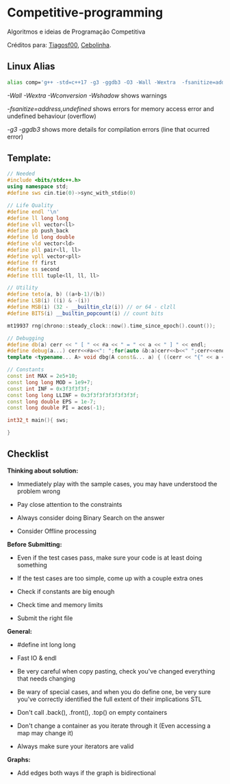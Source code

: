 # Competitive-programming
Algoritmos e ideias de Programação Competitiva

Créditos para: [Tiagosf00](https://github.com/Tiagosf00), [Cebolinha](https://quirino.net/).

## Linux Alias

```bash
alias comp='g++ -std=c++17 -g3 -ggdb3 -O3 -Wall -Wextra  -fsanitize=address,undefined -Wshadow -Wconversion -D_GLIBCXX_ASSERTIONS -o test'
```

*-Wall -Wextra -Wconversion -Wshadow* shows warnings

*-fsanitize=address,undefined* shows errors for memory access error and undefined behaviour (overflow)

*-g3 -ggdb3* shows more details for compilation errors (line that ocurred error)

## Template:

```cpp
// Needed
#include <bits/stdc++.h>
using namespace std;
#define sws cin.tie(0)->sync_with_stdio(0)

// Life Quality
#define endl '\n'
#define ll long long
#define vll vector<ll>
#define pb push_back
#define ld long double
#define vld vector<ld>
#define pll pair<ll, ll>
#define vpll vector<pll>
#define ff first
#define ss second
#define tlll tuple<ll, ll, ll>

// Utility
#define teto(a, b) ((a+b-1)/(b))
#define LSB(i) ((i) & -(i))
#define MSB(i) (32 - __builtin_clz(i)) // or 64 - clzll
#define BITS(i) __builtin_popcount(i) // count bits

mt19937 rng(chrono::steady_clock::now().time_since_epoch().count());

// Debugging
#define db(a) cerr << " [ " << #a << " = " << a << " ] " << endl;
#define debug(a...) cerr<<#a<<": ";for(auto &b:a)cerr<<b<<" ";cerr<<endl;
template <typename... A> void dbg(A const&... a) { ((cerr << "{" << a << "} "), ...); cerr << endl; }

// Constants
const int MAX = 2e5+10;
const long long MOD = 1e9+7;
const int INF = 0x3f3f3f3f;
const long long LLINF = 0x3f3f3f3f3f3f3f3f;
const long double EPS = 1e-7;
const long double PI = acos(-1);

int32_t main(){ sws;

}
```

## Checklist

**Thinking about solution:**

- Immediately play with the sample cases, you may have understood the problem wrong

- Pay close attention to the constraints

- Always consider doing Binary Search on the answer

- Consider Offline processing

**Before Submitting:**

- Even if the test cases pass, make sure your code is at least doing something

- If the test cases are too simple, come up with a couple extra ones

- Check if constants are big enough

- Check time and memory limits

- Submit the right file

**General:**

- #define int long long

- Fast IO & endl

- Be very careful when copy pasting, check you've changed everything that needs changing

- Be wary of special cases, and when you do define one, be very sure you've correctly identified the full extent of their implications
STL

- Don't call .back(), .front(), .top() on empty containers

- Don't change a container as you iterate through it (Even accessing a map may change it)

- Always make sure your iterators are valid

**Graphs:**

- Add edges both ways if the graph is bidirectional